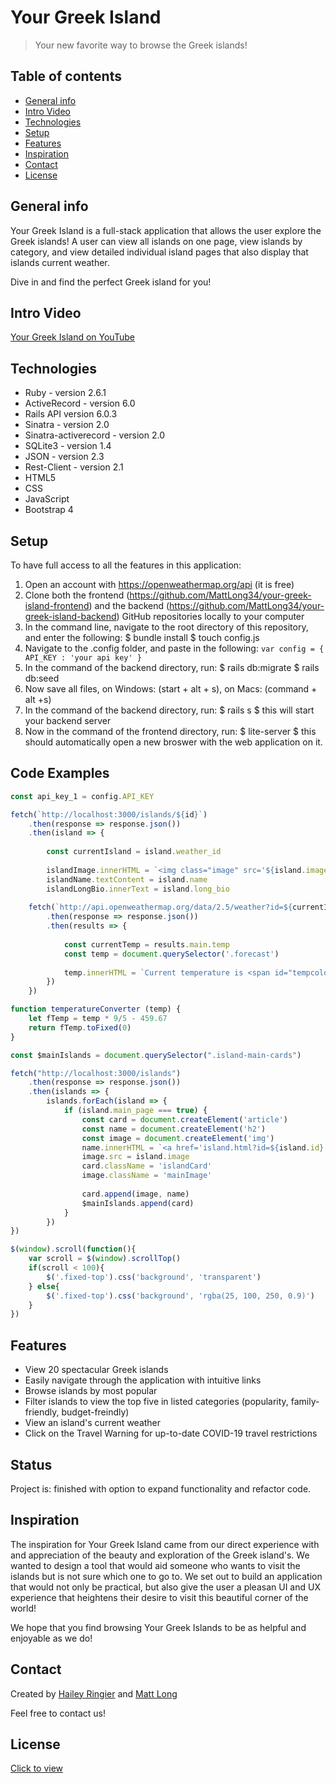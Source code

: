 # Your Greek Island
> Your new favorite way to browse the Greek islands!

## Table of contents
* [General info](#general-info)
* [Intro Video](#intro-video)
* [Technologies](#technologies)
* [Setup](#setup)
* [Features](#features)
* [Inspiration](#inspiration)
* [Contact](#contact)
* [License](#license)

## General info
Your Greek Island is a full-stack application that allows the user explore the Greek islands! A user can view all islands on one page, view islands by category, and view detailed individual island pages that also display that islands current weather.

Dive in and find the perfect Greek island for you!

## Intro Video
[Your Greek Island on YouTube](https://youtu.be/VAVgHlKsICs)

## Technologies
* Ruby - version 2.6.1
* ActiveRecord - version 6.0
* Rails API version 6.0.3
* Sinatra - version 2.0
* Sinatra-activerecord - version 2.0
* SQLite3 - version 1.4
* JSON - version 2.3
* Rest-Client - version 2.1
* HTML5
* CSS
* JavaScript
* Bootstrap 4

## Setup
To have full access to all the features in this application: 
1. Open an account with https://openweathermap.org/api (it is free)
1. Clone both the frontend (https://github.com/MattLong34/your-greek-island-frontend) and the backend (https://github.com/MattLong34/your-greek-island-backend) GitHub repositories locally to your computer
1. In the command line, navigate to the root directory of this repository, and enter the following: 
  $ bundle install 
  $ touch config.js 
1. Navigate to the .config folder, and paste in the following: 
        ```var config = {
            API_KEY : 'your api key'
        }```
1. In the command of the backend directory, run: 
  $ rails db:migrate
  $ rails db:seed
1. Now save all files, on Windows: (start + alt + s), on Macs: (command + alt +s)
1. In the command of the backend directory, run:
    $ rails s 
    $ this will start your backend server
1. Now in the command of the frontend directory, run:
    $ lite-server
    $ this should automatically open a new broswer with the web application on it.

## Code Examples
```javaScript
const api_key_1 = config.API_KEY

fetch(`http://localhost:3000/islands/${id}`)
    .then(response => response.json())
    .then(island => {
    
        const currentIsland = island.weather_id
       
        islandImage.innerHTML = `<img class="image" src='${island.image}'>`
        islandName.textContent = island.name
        islandLongBio.innerText = island.long_bio
    
    fetch(`http://api.openweathermap.org/data/2.5/weather?id=${currentIsland}&appid=${api_key_1}`)
        .then(response => response.json())
        .then(results => {
    
            const currentTemp = results.main.temp
            const temp = document.querySelector('.forecast')
            
            temp.innerHTML = `Current temperature is <span id="tempcolor"> ${temperatureConverter(currentTemp)} &#8457</span>`
        })
    })

function temperatureConverter (temp) {
    let fTemp = temp * 9/5 - 459.67
    return fTemp.toFixed(0)
}
```

```javascript
const $mainIslands = document.querySelector(".island-main-cards")

fetch("http://localhost:3000/islands")
    .then(response => response.json())
    .then(islands => {
        islands.forEach(island => {
            if (island.main_page === true) {
                const card = document.createElement('article')
                const name = document.createElement('h2')
                const image = document.createElement('img')
                name.innerHTML = `<a href='island.html?id=${island.id}'>${island.name}</a>`
                image.src = island.image
                card.className = 'islandCard'
                image.className = 'mainImage'
    
                card.append(image, name)
                $mainIslands.append(card)
            }
        })
})

$(window).scroll(function(){
    var scroll = $(window).scrollTop()
    if(scroll < 100){
        $('.fixed-top').css('background', 'transparent')
    } else{
        $('.fixed-top').css('background', 'rgba(25, 100, 250, 0.9)')
    }
})
```

## Features
* View 20 spectacular Greek islands
* Easily navigate through the application with intuitive links
* Browse islands by most popular 
* Filter islands to view the top five in listed categories (popularity, family-friendly, budget-freindly)
* View an island's current weather
* Click on the Travel Warning for up-to-date COVID-19 travel restrictions

## Status
Project is: finished with option to expand functionality and refactor code.

## Inspiration
The inspiration for Your Greek Island came from our direct experience with and appreciation of the beauty and exploration of the Greek island's. We wanted to design a tool that would aid someone who wants to visit the islands but is not sure which one to go to. We set out to build an application that would not only be practical, but also give the user a pleasan UI and UX experience that heightens their desire to visit this beautiful corner of the world! 

We hope that you find browsing Your Greek Islands to be as helpful and enjoyable as we do!

## Contact
Created by [Hailey Ringier](https://www.linkedin.com/in/hailey-ringier/) and [Matt Long](https://www.linkedin.com/in/mattlong34/)

Feel free to contact us! 

## License
[Click to view]()